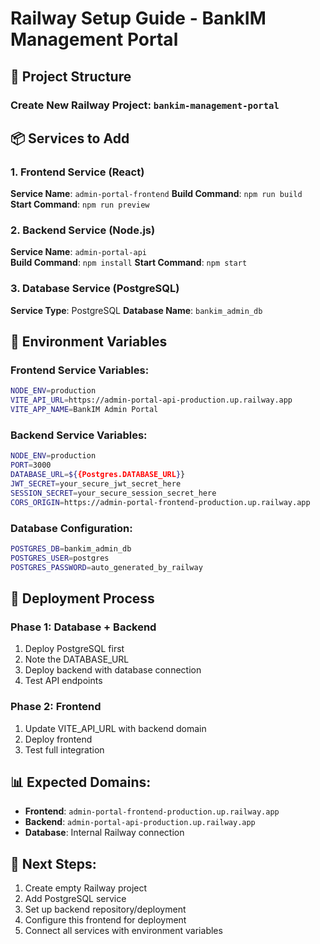 # Railway Setup Guide - BankIM Management Portal

## 🚀 Project Structure

### Create New Railway Project: `bankim-management-portal`

## 📦 Services to Add

### 1. Frontend Service (React)
**Service Name**: `admin-portal-frontend`
**Build Command**: `npm run build`
**Start Command**: `npm run preview`

### 2. Backend Service (Node.js)
**Service Name**: `admin-portal-api`  
**Build Command**: `npm install`
**Start Command**: `npm start`

### 3. Database Service (PostgreSQL)
**Service Type**: PostgreSQL
**Database Name**: `bankim_admin_db`

## 🔧 Environment Variables

### Frontend Service Variables:
```bash
NODE_ENV=production
VITE_API_URL=https://admin-portal-api-production.up.railway.app
VITE_APP_NAME=BankIM Admin Portal
```

### Backend Service Variables:
```bash
NODE_ENV=production
PORT=3000
DATABASE_URL=${{Postgres.DATABASE_URL}}
JWT_SECRET=your_secure_jwt_secret_here
SESSION_SECRET=your_secure_session_secret_here
CORS_ORIGIN=https://admin-portal-frontend-production.up.railway.app
```

### Database Configuration:
```bash
POSTGRES_DB=bankim_admin_db
POSTGRES_USER=postgres
POSTGRES_PASSWORD=auto_generated_by_railway
```

## 🔄 Deployment Process

### Phase 1: Database + Backend
1. Deploy PostgreSQL first
2. Note the DATABASE_URL
3. Deploy backend with database connection
4. Test API endpoints

### Phase 2: Frontend
1. Update VITE_API_URL with backend domain
2. Deploy frontend
3. Test full integration

## 📊 Expected Domains:
- **Frontend**: `admin-portal-frontend-production.up.railway.app`
- **Backend**: `admin-portal-api-production.up.railway.app`
- **Database**: Internal Railway connection

## 🎯 Next Steps:
1. Create empty Railway project
2. Add PostgreSQL service
3. Set up backend repository/deployment
4. Configure this frontend for deployment
5. Connect all services with environment variables 